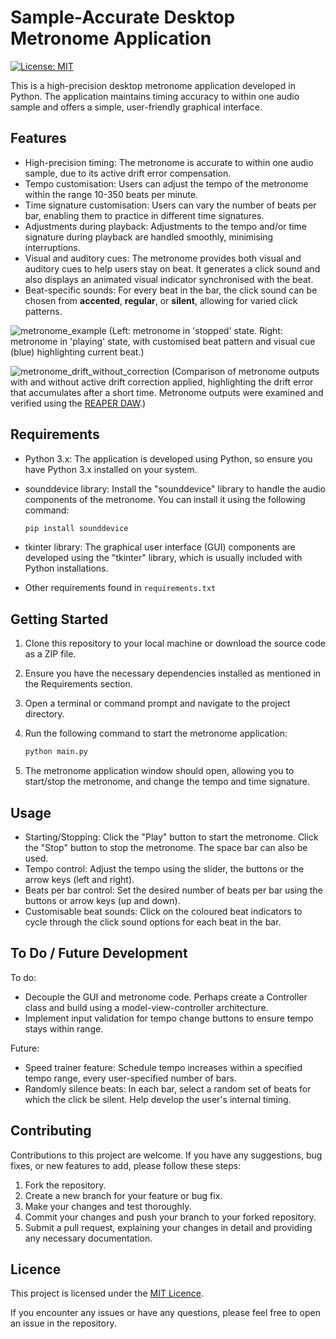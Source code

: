 # Sample-Accurate Desktop Metronome Application
[![License: MIT](https://img.shields.io/badge/License-MIT-yellow.svg)](https://opensource.org/licenses/MIT)

This is a high-precision desktop metronome application developed in Python. The application maintains timing accuracy to within one audio sample and offers a simple, user-friendly graphical interface.

## Features

- High-precision timing: The metronome is accurate to within one audio sample, due to its active drift error compensation.
- Tempo customisation: Users can adjust the tempo of the metronome within the range 10-350 beats per minute.
- Time signature customisation: Users can vary the number of beats per bar, enabling them to practice in different time signatures.
- Adjustments during playback: Adjustments to the tempo and/or time signature during playback are handled smoothly, minimising interruptions.
- Visual and auditory cues: The metronome provides both visual and auditory cues to help users stay on beat. It generates a click sound and also displays an animated visual indicator synchronised with the beat.
- Beat-specific sounds: For every beat in the bar, the click sound can be chosen from **accented**, **regular**, or **silent**, allowing for varied click patterns.

![metronome_example](https://github.com/rg1990/python-metronome/assets/70291897/506adb84-6e0f-4796-afd1-4f124832152b)
(Left: metronome in 'stopped' state. Right: metronome in 'playing' state, with customised beat pattern and visual cue (blue) highlighting current beat.)


![metronome_drift_without_correction](https://github.com/rg1990/python-metronome/assets/70291897/4224202b-bf8b-4d2e-922f-325c4d328a4e)
(Comparison of metronome outputs with and without active drift correction applied, highlighting the drift error that accumulates after a short time. Metronome outputs were examined and verified using the [REAPER DAW](https://www.reaper.fm/).)

## Requirements

- Python 3.x: The application is developed using Python, so ensure you have Python 3.x installed on your system.
- sounddevice library: Install the "sounddevice" library to handle the audio components of the metronome. You can install it using the following command:

  ```bash
  pip install sounddevice
  ```

- tkinter library: The graphical user interface (GUI) components are developed using the "tkinter" library, which is usually included with Python installations.
- Other requirements found in `requirements.txt`

## Getting Started

1. Clone this repository to your local machine or download the source code as a ZIP file.
2. Ensure you have the necessary dependencies installed as mentioned in the Requirements section.
3. Open a terminal or command prompt and navigate to the project directory.
4. Run the following command to start the metronome application:

   ```bash
   python main.py
   ```

5. The metronome application window should open, allowing you to start/stop the metronome, and change the tempo and time signature.

## Usage

- Starting/Stopping: Click the "Play" button to start the metronome. Click the "Stop" button to stop the metronome. The space bar can also be used.
- Tempo control: Adjust the tempo using the slider, the buttons or the arrow keys (left and right).
- Beats per bar control: Set the desired number of beats per bar using the buttons or arrow keys (up and down).
- Customisable beat sounds: Click on the coloured beat indicators to cycle through the click sound options for each beat in the bar.


## To Do / Future Development
To do:
- Decouple the GUI and metronome code. Perhaps create a Controller class and build using a model-view-controller architecture.
- Implement input validation for tempo change buttons to ensure tempo stays within range.

Future:
- Speed trainer feature: Schedule tempo increases within a specified tempo range, every user-specified number of bars.
- Randomly silence beats: In each bar, select a random set of beats for which the click be silent. Help develop the user's internal timing.


## Contributing

Contributions to this project are welcome. If you have any suggestions, bug fixes, or new features to add, please follow these steps:

1. Fork the repository.
2. Create a new branch for your feature or bug fix.
3. Make your changes and test thoroughly.
4. Commit your changes and push your branch to your forked repository.
5. Submit a pull request, explaining your changes in detail and providing any necessary documentation.

## Licence

This project is licensed under the [MIT Licence](https://opensource.org/licenses/MIT).


If you encounter any issues or have any questions, please feel free to open an issue in the repository.
